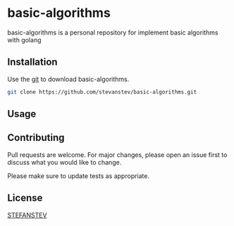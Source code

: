 # basic-algorithms

basic-algorithms is a personal repository for implement basic algorithms with golang

## Installation

Use the [git](https://github.com/stevanstev/basic-algorithms.git/) to download basic-algorithms.

```bash
git clone https://github.com/stevanstev/basic-algorithms.git
```

## Usage

## Contributing
Pull requests are welcome. For major changes, please open an issue first to discuss what you would like to change.

Please make sure to update tests as appropriate.

## License
[STEFANSTEV](https://stefanstev.com/)